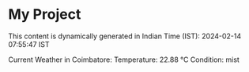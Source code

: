 # My Project

This content is dynamically generated in Indian Time (IST): 2024-02-14 07:55:47 IST


Current Weather in Coimbatore:
Temperature: 22.88 °C
Condition: mist
